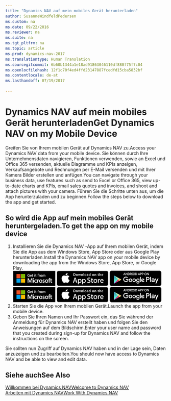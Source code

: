 ```yaml
---
title: "Dynamics NAV auf mein mobiles Gerät herunterladen"
author: SusanneWindfeldPedersen
ms.custom: na
ms.date: 09/22/2016
ms.reviewer: na
ms.suite: na
ms.tgt_pltfrm: na
ms.topic: article
ms.prod: dynamics-nav-2017
ms.translationtype: Human Translation
ms.sourcegitcommit: 6b60b1344a1e18ad91863046110df880f75f7c04
ms.openlocfilehash: 12f1c70f4ed4ffd23147887fcedfd15cba5832bf
ms.contentlocale: de-at
ms.lasthandoff: 07/19/2017

---
```


# <a name="get-dynamics-nav-on-my-mobile-device"></a><span data-ttu-id="dc5cd-102">Dynamics NAV auf mein mobiles Gerät herunterladen</span><span class="sxs-lookup"><span data-stu-id="dc5cd-102">Get Dynamics NAV on my Mobile Device</span></span>
<span data-ttu-id="dc5cd-103">Greifen Sie von Ihrem mobilen Gerät auf Dynamics NAV zu.</span><span class="sxs-lookup"><span data-stu-id="dc5cd-103">Access your Dynamics NAV data from your mobile device.</span></span> <span data-ttu-id="dc5cd-104">Sie können durch Ihre Unternehmensdaten navigieren, Funktionen verwenden, sowie an Excel und Office 365 versenden, aktuelle Diagramme und KPIs anzeigen, Verkaufsangebote und Rechnungen per E-Mail versenden und mit Ihrer Kamera Bilder erstellen und anfügen.</span><span class="sxs-lookup"><span data-stu-id="dc5cd-104">You can navigate through your business data, use features such as send to Excel or Office 365, view up-to-date charts and KPIs, email sales quotes and invoices, and shoot and attach pictures with your camera.</span></span> <span data-ttu-id="dc5cd-105">Führen Sie die Schritte unten aus, um die App herunterzuladen und zu beginnen.</span><span class="sxs-lookup"><span data-stu-id="dc5cd-105">Follow the steps below to download the app and get started.</span></span>

## <a name="to-get-the-app-on-my-mobile-device"></a><span data-ttu-id="dc5cd-106">So wird die App auf mein mobiles Gerät heruntergeladen.</span><span class="sxs-lookup"><span data-stu-id="dc5cd-106">To get the app on my mobile device</span></span>
1. <span data-ttu-id="dc5cd-107">Installieren Sie die Dynamics NAV -App auf Ihrem mobilen Gerät, indem Sie die App aus dem Windows Store, App Store oder aus Google Play herunterladen.</span><span class="sxs-lookup"><span data-stu-id="dc5cd-107">Install the Dynamics NAV app on your mobile device by downloading the app from the Windows Store, App Store, or Google Play.</span></span>  
<span data-ttu-id="dc5cd-108">[![Windows Store](./media/install-mobile-app/windowsstore.png)](http://go.microsoft.com/fwlink/?LinkId=734848)
[![App Store](./media/install-mobile-app/appstore.png)](http://go.microsoft.com/fwlink/?LinkId=734847) [![Google Play](./media/install-mobile-app/googleplay.png)](http://go.microsoft.com/fwlink/?LinkId=734849)</span><span class="sxs-lookup"><span data-stu-id="dc5cd-108">[![Windows Store](./media/install-mobile-app/windowsstore.png)](http://go.microsoft.com/fwlink/?LinkId=734848)
[![App Store](./media/install-mobile-app/appstore.png)](http://go.microsoft.com/fwlink/?LinkId=734847) [![Google Play](./media/install-mobile-app/googleplay.png)](http://go.microsoft.com/fwlink/?LinkId=734849)</span></span>  
2. <span data-ttu-id="dc5cd-109">Starten Sie die App von Ihrem mobilen Gerät.</span><span class="sxs-lookup"><span data-stu-id="dc5cd-109">Launch the app from your mobile device.</span></span>
3. <span data-ttu-id="dc5cd-110">Geben Sie Ihren Namen und Ihr Passwort ein, das Sie während der Anmeldung für Dynamics NAV erstellt haben und folgen Sie den Anweisungen auf dem Bildschirm.</span><span class="sxs-lookup"><span data-stu-id="dc5cd-110">Enter your user name and password that you created during sign-up for Dynamics NAV and follow the instructions on the screen.</span></span>

<span data-ttu-id="dc5cd-111">Sie sollten nun Zugriff auf Dynamics NAV haben und in der Lage sein, Daten anzuzeigen und zu bearbeiten.</span><span class="sxs-lookup"><span data-stu-id="dc5cd-111">You should now have access to Dynamics NAV and be able to view and edit data.</span></span>

## <a name="see-also"></a><span data-ttu-id="dc5cd-112">Siehe auch</span><span class="sxs-lookup"><span data-stu-id="dc5cd-112">See Also</span></span>
[<span data-ttu-id="dc5cd-113">Willkommen bei Dynamics NAV</span><span class="sxs-lookup"><span data-stu-id="dc5cd-113">Welcome to Dynamics NAV</span></span>](across-get-started.md)  
[<span data-ttu-id="dc5cd-114">Arbeiten mit Dynamics NAV</span><span class="sxs-lookup"><span data-stu-id="dc5cd-114">Work With Dynamics NAV</span></span>](ui-work-product.md)  

